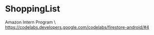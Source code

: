 # ShoppingList
Amazon Intern Program \\
https://codelabs.developers.google.com/codelabs/firestore-android/#4
